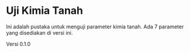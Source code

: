 # Uji Kimia Tanah

Ini adalah pustaka untuk menguji parameter kimia tanah.
Ada 7 parameter yang disediakan di versi ini.

Versi 0.1.0
